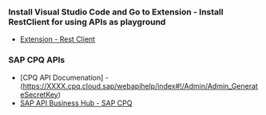 
### Install Visual Studio Code and Go to Extension - Install RestClient for using APIs as playground

* [Extension - Rest Client](https://marketplace.visualstudio.com/items?itemName=humao.rest-client)

### SAP CPQ APIs

* [CPQ API Documenation] - (https://XXXX.cpq.cloud.sap/webapihelp/index#!/Admin/Admin_GenerateSecretKey)
* [SAP API Business Hub - SAP CPQ](https://api.sap.com/search?searchterm=SAP%20CPQ&tab=APIs&$refinedBy=true&$type=(%22API%22,%22API%20Package%22))
